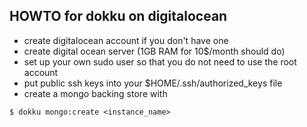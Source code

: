 ## HOWTO for dokku on digitalocean

- create digitalocean account if you don't have one
- create digital ocean server (1GB RAM for 10$/month should do) 
- set up your own sudo user so that you do not need to use the root account
- put public ssh keys into your $HOME/.ssh/authorized_keys file
- create a mongo backing store with 

```
$ dokku mongo:create <instance_name> 
```


